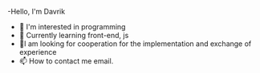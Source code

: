 -Hello, I'm Davrik
- 👀 I'm interested in programming
- 🌱 Currently learning front-end, js
- 💞️I am looking for cooperation for the implementation and exchange of experience
- 📫 How to contact me email.

<!---
DauranbekIdirisov/DauranbekIdirisov is a ✨ special ✨ repository because its `README.md` (this file) appears on your GitHub profile.
You can click the Preview link to take a look at your changes.
--->
